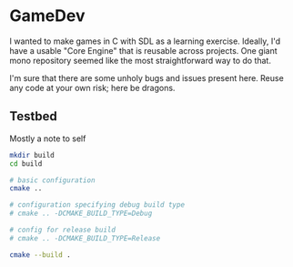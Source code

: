 # GameDev

I wanted to make games in C with SDL as a learning exercise. Ideally, I'd have a usable "Core Engine" that is reusable across projects. One giant mono repository seemed like the most straightforward way to do that.

I'm sure that there are some unholy bugs and issues present here. Reuse any code at your own risk; here be dragons.

## Testbed

Mostly a note to self

```bash
mkdir build
cd build

# basic configuration
cmake ..

# configuration specifying debug build type
# cmake .. -DCMAKE_BUILD_TYPE=Debug

# config for release build
# cmake .. -DCMAKE_BUILD_TYPE=Release

cmake --build .
```

